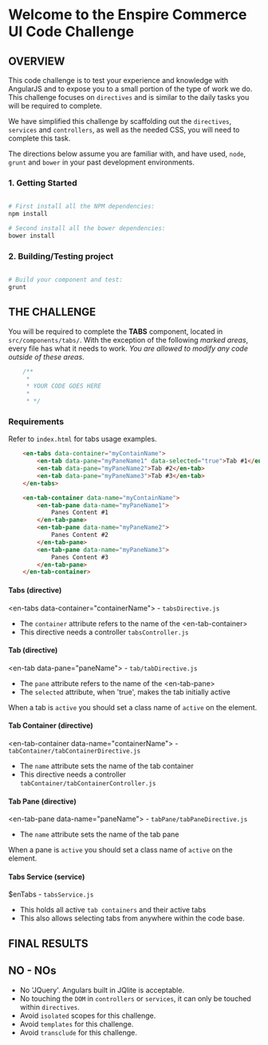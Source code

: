 Welcome to the Enspire Commerce UI Code Challenge
===============

## OVERVIEW

This code challenge is to test your experience and knowledge with AngularJS and to expose you to a small portion of the type of work we do. This challenge focuses on `directives` and is similar to the daily tasks you will be required to complete.

We have simplified this challenge by scaffolding out the `directives`, `services` and `controllers`, as well as the needed CSS, you will need to complete this task.

The directions below assume you are familiar with, and have used, `node`, `grunt` and `bower` in your past development environments.

### 1. Getting Started

```bash

# First install all the NPM dependencies:
npm install

# Second install all the bower dependencies:
bower install

```

### 2. Building/Testing project

```bash

# Build your component and test:
grunt

```

## THE CHALLENGE

You will be required to complete the **TABS** component, located in `src/components/tabs/`. With the exception of the following *marked areas*, every file has what it needs to work. *You are allowed to modify any code outside of these areas*.

```js
    /**
     *
     * YOUR CODE GOES HERE
     *
     * */
```

### Requirements

Refer to `index.html` for tabs usage examples.

```html
    <en-tabs data-container="myContainName">
        <en-tab data-pane="myPaneName1" data-selected="true">Tab #1</en-tab>
        <en-tab data-pane="myPaneName2">Tab #2</en-tab>
        <en-tab data-pane="myPaneName3">Tab #3</en-tab>
    </en-tabs>

    <en-tab-container data-name="myContainName">
        <en-tab-pane data-name="myPaneName1">
            Panes Content #1
        </en-tab-pane>
        <en-tab-pane data-name="myPaneName2">
            Panes Content #2
        </en-tab-pane>
        <en-tab-pane data-name="myPaneName3">
            Panes Content #3
        </en-tab-pane>
    </en-tab-container>
```




#### Tabs (directive)
\<en-tabs data-container="containerName"\>  - `tabsDirective.js`

- The `container` attribute refers to the name of the \<en-tab-container\>
- This directive needs a controller `tabsController.js`

#### Tab (directive)
\<en-tab data-pane="paneName"\>  - `tab/tabDirective.js`

- The `pane` attribute refers to the name of the \<en-tab-pane\>
- The `selected` attribute, when 'true', makes the tab initially active

When a tab is `active` you should set a class name of `active` on the element.

#### Tab Container (directive)
\<en-tab-container data-name="containerName"\>  - `tabContainer/tabContainerDirective.js`

- The `name` attribute sets the name of the tab container
- This directive needs a controller `tabContainer/tabContainerController.js`

#### Tab Pane (directive)
\<en-tab-pane data-name="paneName"\>  - `tabPane/tabPaneDirective.js`

- The `name` attribute sets the name of the tab pane

When a pane is `active` you should set a class name of `active` on the element.

#### Tabs Service (service)
$enTabs - `tabsService.js`

- This holds all active `tab containers` and their active tabs
- This also allows selecting tabs from anywhere within the code base.

## FINAL RESULTS



## NO - NOs

- No 'JQuery'. Angulars built in JQlite is acceptable.
- No touching the `DOM` in `controllers` or `services`, it can only be touched within `directives`.
- Avoid `isolated` scopes for this challenge.
- Avoid `templates` for this challenge.
- Avoid `transclude`  for this challenge.